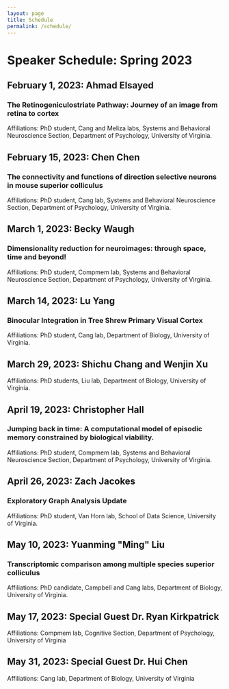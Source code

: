 ```yaml
---
layout: page
title: Schedule
permalink: /schedule/
---
```


# Speaker Schedule: Spring 2023

## February 1, 2023: Ahmad Elsayed
### The Retinogeniculostriate Pathway: Journey of an image from retina to cortex
Affiliations: PhD student, Cang and Meliza labs, Systems and Behavioral Neuroscience Section, Department of Psychology, University of Virginia.

## February 15, 2023: Chen Chen
### The connectivity and functions of direction selective neurons in mouse superior colliculus
Affiliations: PhD student, Cang lab, Systems and Behavioral Neuroscience Section, Department of Psychology, University of Virginia.

## March 1, 2023: Becky Waugh
### Dimensionality reduction for neuroimages: through space, time and beyond!
Affiliations: PhD student, Compmem lab, Systems and Behavioral Neuroscience Section, Department of Psychology, University of Virginia.

## March 14, 2023: Lu Yang
### Binocular Integration in Tree Shrew Primary Visual Cortex
Affiliations: PhD student, Cang lab, Department of Biology, University of Virginia.

## March 29, 2023: Shichu Chang and Wenjin Xu
Affiliations: PhD students, Liu lab, Department of Biology, University of Virginia.

## April 19, 2023: Christopher Hall
### Jumping back in time: A computational model of episodic memory constrained by biological viability.
Affiliations: PhD student, Compmem lab, Systems and Behavioral Neuroscience Section, Department of Psychology, University of Virginia.

## April 26, 2023: Zach Jacokes
### Exploratory Graph Analysis Update
Affiliations: PhD student, Van Horn lab, School of Data Science, University of Virginia.

## May 10, 2023: Yuanming "Ming" Liu
### Transcriptomic comparison among multiple species superior colliculus
Affiliations: PhD candidate, Campbell and Cang labs, Department of Biology, University of Virginia. 

## May 17, 2023: Special Guest Dr. Ryan Kirkpatrick 
Affiliations: Compmem lab, Cognitive Section, Department of Psychology, University of Virginia

## May 31, 2023: Special Guest Dr. Hui Chen
Affiliations: Cang lab, Department of Biology, University of Virginia


